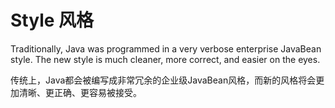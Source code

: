# Style 风格

Traditionally, Java was programmed in a very verbose enterprise JavaBean style.
The new style is much cleaner, more correct, and easier on the eyes.

传统上，Java都会被编写成非常冗余的企业级JavaBean风格，而新的风格将会更加清晰、更正确、更容易被接受。
